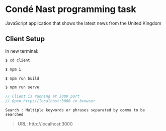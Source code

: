 # Condé Nast programming task

JavaScript application that shows the latest news from the United Kingdom

## Client Setup   
In new terminal:   
```js 
$ cd client

$ npm i

$ npm run build

$ npm run serve

// Client is running at 3000 port
// Open http://localhost:3000 in browser
```

`Search : Multiple keywords or phrases separated by comma to be searched`

> URL: http://localhost:3000